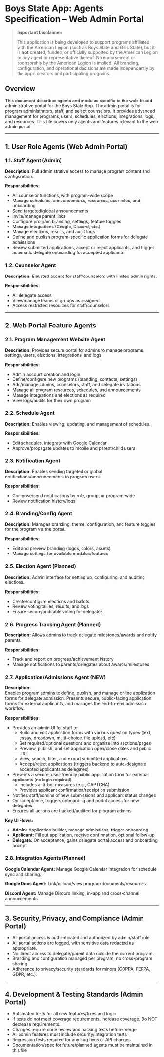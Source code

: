 # Boys State App: Agents Specification – Web Admin Portal

> **Important Disclaimer:**
>
> This application is being developed to support programs affiliated with the American Legion (such as Boys State and Girls State), but it is **not** created, funded, or officially supported by the American Legion or any agent or representative thereof. No endorsement or sponsorship by the American Legion is implied. All branding, configuration, and operational decisions are made independently by the app’s creators and participating programs.

## Overview

This document describes agents and modules specific to the web-based administrative portal for the Boys State App. The admin portal is for program administrators, staff, and select counselors. It provides advanced management for programs, users, schedules, elections, integrations, logs, and resources. This file covers only agents and features relevant to the web admin portal.

---

## 1. User Role Agents (Web Admin Portal)

### 1.1. Staff Agent (Admin)

**Description:** Full administrative access to manage program content and configuration.

**Responsibilities:**

* All counselor functions, with program-wide scope
* Manage schedules, announcements, resources, user roles, and onboarding
* Send targeted/global announcements
* Invite/manage parent links
* Configure program branding, settings, feature toggles
* Manage integrations (Google, Discord, etc.)
* Manage elections, results, and audit logs
* Define and publish program-specific application forms for delegate admissions
* Review submitted applications, accept or reject applicants, and trigger automatic delegate onboarding for accepted applicants

### 1.2. Counselor Agent

**Description:** Elevated access for staff/counselors with limited admin rights.

**Responsibilities:**

* All delegate access
* View/manage teams or groups as assigned
* Access restricted resources for staff/counselors

---

## 2. Web Portal Feature Agents

### 2.1. Program Management Website Agent

**Description:** Provides secure portal for admins to manage programs, settings, users, elections, integrations, and logs.

**Responsibilities:**

* Admin account creation and login
* Define/configure new programs (branding, contacts, settings)
* Add/manage admins, counselors, staff, and delegate invitations
* Manage all program resources, schedules, and announcements
* Manage integrations and elections as required
* View logs/audits for their own program

### 2.2. Schedule Agent

**Description:** Enables viewing, updating, and management of schedules.

**Responsibilities:**

* Edit schedules, integrate with Google Calendar
* Approve/propagate updates to mobile and parent/child users

### 2.3. Notification Agent

**Description:** Enables sending targeted or global notifications/announcements to program users.

**Responsibilities:**

* Compose/send notifications by role, group, or program-wide
* Review notification history/logs

### 2.4. Branding/Config Agent

**Description:** Manages branding, theme, configuration, and feature toggles for the program via the portal.

**Responsibilities:**

* Edit and preview branding (logos, colors, assets)
* Manage settings for available modules/features

### 2.5. Election Agent (Planned)

**Description:** Admin interface for setting up, configuring, and auditing elections.

**Responsibilities:**

* Create/configure elections and ballots
* Review voting tallies, results, and logs
* Ensure secure/auditable voting for delegates

### 2.6. Progress Tracking Agent (Planned)

**Description:** Allows admins to track delegate milestones/awards and notify parents.

**Responsibilities:**

* Track and report on progress/achievement history
* Manage notifications to parents/delegates about awards/milestones

### 2.7. Application/Admissions Agent (NEW)

**Description:**  
Enables program admins to define, publish, and manage online application forms for delegate admission. Presents secure, public-facing application forms for external applicants, and manages the end-to-end admission workflow.

**Responsibilities:**
* Provides an admin UI for staff to:
  * Build and edit application forms with various question types (text, essay, dropdown, multi-choice, file upload, etc)
  * Set required/optional questions and organize into sections/pages
  * Preview, publish, and set application open/close dates and public URL
  * View, search, filter, and export submitted applications
  * Accept/reject applications (triggers backend to auto-designate accepted applicants as delegates)
* Presents a secure, user-friendly public application form for external applicants (no login required)
  * Includes anti-bot measures (e.g., CAPTCHA)
  * Provides applicant confirmation/receipt on submission
* Notifies staff/admins of new submissions and applicant status changes
* On acceptance, triggers onboarding and portal access for new delegates
* Ensures all actions are tracked/audited for program admins

**Key UI Flows:**
* **Admin:** Application builder, manage admissions, trigger onboarding
* **Applicant:** Fill out application, receive confirmation, optional follow-up
* **Delegate:** On acceptance, gains delegate portal access and onboarding prompt

### 2.8. Integration Agents (Planned)

**Google Calendar Agent:** Manage Google Calendar integration for schedule sync and sharing.

**Google Docs Agent:** Link/upload/view program documents/resources.

**Discord Agent:** Manage Discord linking, in-app and cross-channel announcements.

---

## 3. Security, Privacy, and Compliance (Admin Portal)

* All portal access is authenticated and authorized by admin/staff role.
* All portal actions are logged, with sensitive data redacted as appropriate.
* No direct access to delegate/parent data outside the current program.
* Branding and configuration managed per program; no cross-program sharing.
* Adherence to privacy/security standards for minors (COPPA, FERPA, GDPR, etc.).

---

## 4. Development & Testing Standards (Admin Portal)

* Automated tests for all new features/fixes and logic
* If tests do not meet coverage requirements, increase coverage.  Do NOT decrease requirements.
* Changes require code review and passing tests before merge
* All admin features must include security/integration tests
* Regression tests required for any bug fixes or API changes
* Documentation/spec for future/planned agents must be maintained in this file
